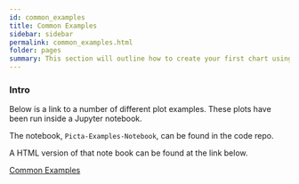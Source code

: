```yaml
---
id: common_examples
title: Common Examples
sidebar: sidebar
permalink: common_examples.html
folder: pages
summary: This section will outline how to create your first chart using the Picta library.
---
```


### Intro

Below is a link to a number of different plot examples. These plots have been run inside a Jupyter notebook.

The notebook, ```Picta-Examples-Notebook```, can be found in the code repo.

A HTML version of that note book can be found at the link below.

[Common Examples]({{site.baseurl}}/pages/Picta-Examples-Notebook.html)